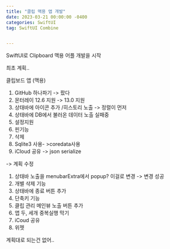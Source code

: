 ```yaml
---
title: "클립 맥용 앱 개발"
date: 2023-03-21 00:00:00 -0400
categories: SwiftUI
tag: SwiftUI Combine


---
```


SwiftUI로 Clipboard 맥용 어플 개발을 시작

최초 계획..

클립보드 앱 (맥용)

1. GitHub 하나파기 -> 팠다
2. 몬터레이 12.6 지원 -> 13.0 지원
3. 상태바에 아이콘 추가 /히스토리 노출 -> 정렬이 먼저
4. 상태바에 DB에서 불러온 데이터 노출 실패중
5. 설정지원
6. 핀기능
7. 삭제
8. Sqlite3 사용- >coredata사용
9. iCloud 공유 -> json serialize



-> 계획 수정

1. 상태바 노출을 menubarExtra에서 popup? 이걸로 변경 -> 변경 성공 
2. 개별 삭제 기능
3. 상태바에 종료 버튼 추가
4. 단축키 기능
5. 클립 관리 메인뷰 노출 버튼 추가
6. 앱 두, 세개 중복실행 막기
7. iCoud 공유
8. 위젯



계획대로 되는건 없어..